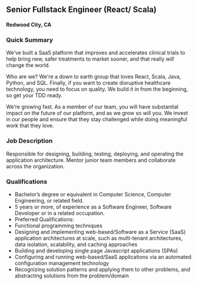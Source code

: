 ## Senior Fullstack Engineer (React/ Scala)
#### Redwood City, CA

### Quick Summary
We’ve built a SaaS platform that improves and accelerates clinical trials to help bring new, safer treatments to market sooner, and that really *will* change the world.

Who are we? We're a down to earth group that loves React, Scala, Java, Python, and SQL. Finally, if you want to create disruptive healthcare technology, you need to focus on quality. We build it in from the beginning, so get your TDD ready.

We’re growing fast. As a member of our team, you will have substantial impact on the future of our platform, and as we grow so will you. We invest in our people and ensure that they stay challenged while doing meaningful work that they love.

### Job Description
Responsible for designing, building, testing, deploying, and operating the application architecture. Mentor junior team members and collaborate across the organization.

### Qualifications
+	Bachelor’s degree or equivalent in Computer Science, Computer Engineering, or related field.
+	5 years or more, of experience as a Software Engineer, Software Developer or in a related occupation.
+	Preferred Qualifications:
   +	Functional programming techniques
   +	Designing and implementing web-based/Software as a Service (SaaS) application architectures at scale, such as multi-tenant architectures, data isolation, scalability, and caching approaches
   +	Building and developing single page Javascript applications (SPAs)
   +	Configuring and running web-based/SaaS applications via an automated configuration management technology
   +	Recognizing solution patterns and applying them to other problems, and abstracting solutions from the problem/domain
